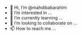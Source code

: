 - 👋 Hi, I’m @mahdibabarahim
- 👀 I’m interested in ...
- 🌱 I’m currently learning ...
- 💞️ I’m looking to collaborate on ...
- 📫 How to reach me ...

<!---
mahdibabarahim/mahdibabarahim is a ✨ special ✨ repository because its `README.md` (this file) appears on your GitHub profile.
You can click the Preview link to take a look at your changes.
--->
